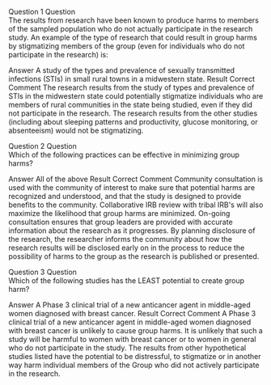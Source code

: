 Question 1
Question	
The results from research have been known to produce harms to members of the sampled population who do not actually participate in the research study. An example of the type of research that could result in group harms by stigmatizing members of the group (even for individuals who do not participate in the research) is:

Answer	A study of the types and prevalence of sexually transmitted infections (STIs) in small rural towns in a midwestern state.
Result	Correct
Comment	
The research results from the study of types and prevalence of STIs in the midwestern state could potentially stigmatize individuals who are members of rural communities in the state being studied, even if they did not participate in the research. The research results from the other studies (including about sleeping patterns and productivity, glucose monitoring, or absenteeism) would not be stigmatizing.

Question 2
Question	
Which of the following practices can be effective in minimizing group harms?

Answer	All of the above
Result	Correct
Comment	
Community consultation is used with the community of interest to make sure that potential harms are recognized and understood, and that the study is designed to provide benefits to the community. Collaborative IRB review with tribal IRB's will also maximize the likelihood that group harms are minimized. On-going consultation ensures that group leaders are provided with accurate information about the research as it progresses. By planning disclosure of the research, the researcher informs the community about how the research results will be disclosed early on in the process to reduce the possibility of harms to the group as the research is published or presented.

Question 3
Question	
Which of the following studies has the LEAST potential to create group harm?

Answer	A Phase 3 clinical trial of a new anticancer agent in middle-aged women diagnosed with breast cancer.
Result	Correct
Comment	
A Phase 3 clinical trial of a new anticancer agent in middle-aged women diagnosed with breast cancer is unlikely to cause group harms. It is unlikely that such a study will be harmful to women with breast cancer or to women in general who do not participate in the study. The results from other hypothetical studies listed have the potential to be distressful, to stigmatize or in another way harm individual members of the Group who did not actively participate in the research.
